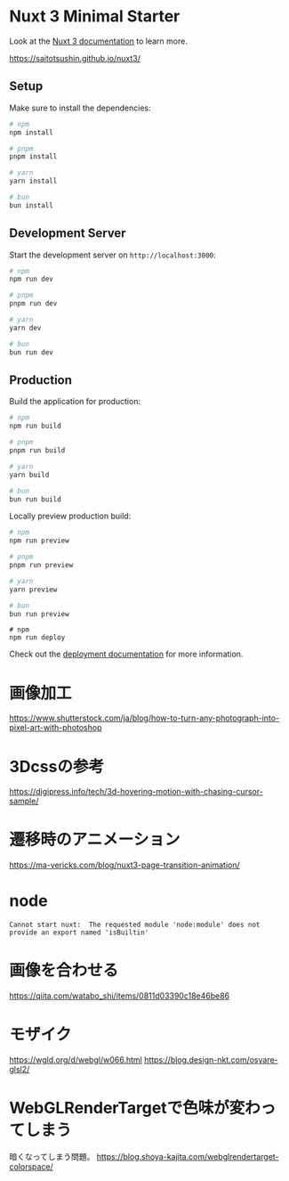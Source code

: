 # Nuxt 3 Minimal Starter

Look at the [Nuxt 3 documentation](https://nuxt.com/docs/getting-started/introduction) to learn more.

https://saitotsushin.github.io/nuxt3/

## Setup

Make sure to install the dependencies:

```bash
# npm
npm install

# pnpm
pnpm install

# yarn
yarn install

# bun
bun install
```

## Development Server

Start the development server on `http://localhost:3000`:

```bash
# npm
npm run dev

# pnpm
pnpm run dev

# yarn
yarn dev

# bun
bun run dev
```

## Production

Build the application for production:

```bash
# npm
npm run build

# pnpm
pnpm run build

# yarn
yarn build

# bun
bun run build
```

Locally preview production build:

```bash
# npm
npm run preview

# pnpm
pnpm run preview

# yarn
yarn preview

# bun
bun run preview
```

```githubpages->deploy
# npm
npm run deploy
```

Check out the [deployment documentation](https://nuxt.com/docs/getting-started/deployment) for more information.

# 画像加工
https://www.shutterstock.com/ja/blog/how-to-turn-any-photograph-into-pixel-art-with-photoshop

# 3Dcssの参考
https://digipress.info/tech/3d-hovering-motion-with-chasing-cursor-sample/

# 遷移時のアニメーション
https://ma-vericks.com/blog/nuxt3-page-transition-animation/

# node
```
Cannot start nuxt:  The requested module 'node:module' does not provide an export named 'isBuiltin'
```

# 画像を合わせる
https://qiita.com/watabo_shi/items/0811d03390c18e46be86

# モザイク
https://wgld.org/d/webgl/w066.html
https://blog.design-nkt.com/osyare-glsl2/

# WebGLRenderTargetで色味が変わってしまう
暗くなってしまう問題。
https://blog.shoya-kajita.com/webglrendertarget-colorspace/